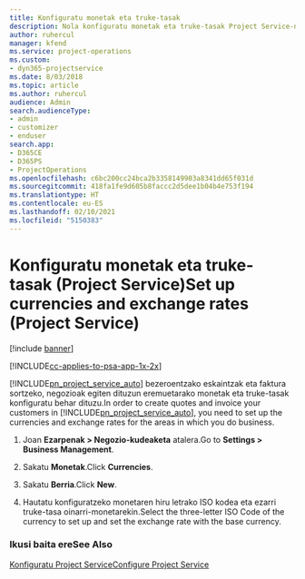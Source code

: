 ```yaml
---
title: Konfiguratu monetak eta truke-tasak
description: Nola konfiguratu monetak eta truke-tasak Project Service-n
author: ruhercul
manager: kfend
ms.service: project-operations
ms.custom:
- dyn365-projectservice
ms.date: 8/03/2018
ms.topic: article
ms.author: ruhercul
audience: Admin
search.audienceType:
- admin
- customizer
- enduser
search.app:
- D365CE
- D365PS
- ProjectOperations
ms.openlocfilehash: c6bc200cc24bca2b3358149903a8341dd65f031d
ms.sourcegitcommit: 418fa1fe9d605b8faccc2d5dee1b04b4e753f194
ms.translationtype: HT
ms.contentlocale: eu-ES
ms.lasthandoff: 02/10/2021
ms.locfileid: "5150383"
---
```

# <a name="set-up-currencies-and-exchange-rates-project-service"></a><span data-ttu-id="a0078-103">Konfiguratu monetak eta truke-tasak (Project Service)</span><span class="sxs-lookup"><span data-stu-id="a0078-103">Set up currencies and exchange rates (Project Service)</span></span>

[!include [banner](../includes/psa-now-project-operations.md)]

[!INCLUDE[cc-applies-to-psa-app-1x-2x](../includes/cc-applies-to-psa-app-1x-2x.md)]

<span data-ttu-id="a0078-104">[!INCLUDE[pn_project_service_auto](../includes/pn-project-service-auto.md)] bezeroentzako eskaintzak eta faktura sortzeko, negozioak egiten dituzun eremuetarako monetak eta truke-tasak konfiguratu behar dituzu.</span><span class="sxs-lookup"><span data-stu-id="a0078-104">In order to create quotes and invoice your customers in [!INCLUDE[pn_project_service_auto](../includes/pn-project-service-auto.md)], you need to set up the currencies and exchange rates for the areas in which you do business.</span></span>  
  
1.  <span data-ttu-id="a0078-105">Joan **Ezarpenak > Negozio-kudeaketa** atalera.</span><span class="sxs-lookup"><span data-stu-id="a0078-105">Go to **Settings > Business Management**.</span></span>  
  
2.  <span data-ttu-id="a0078-106">Sakatu **Monetak**.</span><span class="sxs-lookup"><span data-stu-id="a0078-106">Click **Currencies**.</span></span>  
  
3.  <span data-ttu-id="a0078-107">Sakatu **Berria**.</span><span class="sxs-lookup"><span data-stu-id="a0078-107">Click **New**.</span></span>  
  
4.  <span data-ttu-id="a0078-108">Hautatu konfiguratzeko monetaren hiru letrako ISO kodea eta ezarri truke-tasa oinarri-monetarekin.</span><span class="sxs-lookup"><span data-stu-id="a0078-108">Select the three-letter ISO Code of the currency to set up and set the exchange rate with the base currency.</span></span>  
  
### <a name="see-also"></a><span data-ttu-id="a0078-109">Ikusi baita ere</span><span class="sxs-lookup"><span data-stu-id="a0078-109">See Also</span></span>  
 [<span data-ttu-id="a0078-110">Konfiguratu Project Service</span><span class="sxs-lookup"><span data-stu-id="a0078-110">Configure Project Service</span></span>](../psa/configure.md)
